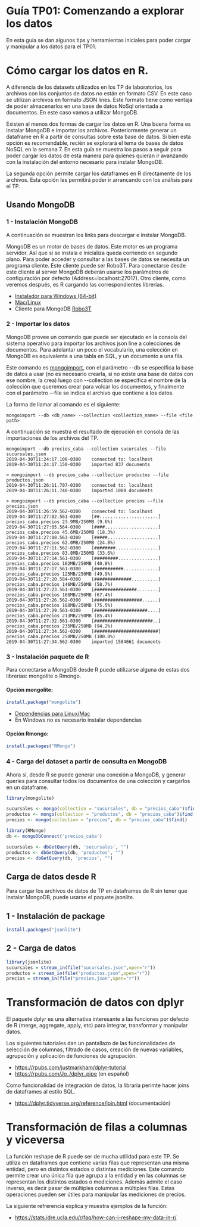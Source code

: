 # Guía TP01: Comenzando a explorar los datos

En esta guía se dan algunos tips y herramientas iniciales para poder cargar y manipular a los datos para el TP01.

# Cómo cargar los datos en R.

A diferencia de los datasets utilizados en los TP de laboratorios, los archivos con los conjuntos de datos no están en formato CSV. En este caso se utilizan archivos en formato JSON lines. Este formato tiene como ventaja de poder almacenarlos en una base de datos NoSql orientada a documentos. En este caso vamos a utilizar MongoDB.

Existen al menos dos formas de cargar los datos en R. Una buena forma es instalar MongoDB e importar los archivos. Posteriormente generar un dataframe en R a partir de consultas sobre esta base de datos. Si bien esta opción es recomendable, recién se explorará el tema de bases de datos NoSQL en la semana 7. En esta guía se muestra los pasos a seguir para poder cargar los datos de esta manera para quienes quieran ir avanzando con la instalación del entorno necesario para instalar MongoDB.

La segunda opción permite cargar los dataframes en R directamente de los archivos. Esta opción les permitirá poder ir arrancando con los análisis para el TP.

## Usando MongoDB

### 1 - Instalación MongoDB

A continuación se muestran los links para descargar e instalar MongoDB. 

MongoDB es un motor de bases de datos. Este motor es un programa servidor. Así que si se instala e inicializa queda corriendo en segundo plano. Para poder acceder y consultar a las bases de datos se necesita un programa cliente. Este cliente puede ser Robo3T. Para conectarse desde este cliente al server MongoDB deberán usarse los parámetros de configuración por defecto (Address=localhost:27017). Otro cliente, como veremos después, es R cargando las correspondientes librerías.

- [Instalador para Windows (64-bit)](https://fastdl.mongodb.org/win32/mongodb-win32-x86_64-2008plus-ssl-3.6.4-signed.msi)
- [Mac/Linux](https://www.mongodb.com/download-center?#community)
- Cliente para MongoDB [Robo3T](https://robomongo.org/download")

### 2 - Importar los datos

MongoDB provee un comando que puede ser ejecutado en la consola del sistema operativo para importar los archivos json line a colecciones de documentos. Para adelantar un poco el vocabulario, una colección en MongoDB es equivalente a una tabla en SQL, y un documento a una fila.

Este comando es [mongoimport](https://docs.mongodb.com/manual/reference/program/mongoimport/), con el parámetro --db se especifica la base de datos a usar (no es necesario crearla, si no existe una base de datos con ese nombre, la crea) luego con --collection se especifica el nombre de la colección que queremos crear para volcar los documentos, y finalmente con el parámetro --file se indica el archivo que contiene a los datos.

La forma de llamar al comando es el siguiente:

```
mongoimport --db <db_name> --collection <collection_name> --file <file path>
```

A continuación se muestra el resultado de ejecución en consola de las importaciones de los archivos del TP.

```
mongoimport --db precios_caba --collection sucursales --file sucursales.json
2019-04-30T11:24:17.100-0300	connected to: localhost
2019-04-30T11:24:17.150-0300	imported 837 documents
```

```
> mongoimport --db precios_caba --collection productos --file productos.json 
2019-04-30T11:26:11.707-0300	connected to: localhost
2019-04-30T11:26:11.740-0300	imported 1000 documents
```

```
> mongoimport --db precios_caba --collection precios --file precios.json 
2019-04-30T11:26:59.562-0300	connected to: localhost
2019-04-30T11:27:02.561-0300	[##......................] precios_caba.precios	23.9MB/250MB (9.6%)
2019-04-30T11:27:05.564-0300	[####....................] precios_caba.precios	45.6MB/250MB (18.3%)
2019-04-30T11:27:08.563-0300	[#####...................] precios_caba.precios	62.0MB/250MB (24.8%)
2019-04-30T11:27:11.562-0300	[########................] precios_caba.precios	83.8MB/250MB (33.6%)
2019-04-30T11:27:14.561-0300	[#########...............] precios_caba.precios	102MB/250MB (40.8%)
2019-04-30T11:27:17.561-0300	[###########.............] precios_caba.precios	125MB/250MB (49.9%)
2019-04-30T11:27:20.584-0300	[##############..........] precios_caba.precios	146MB/250MB (58.7%)
2019-04-30T11:27:23.561-0300	[################........] precios_caba.precios	168MB/250MB (67.4%)
2019-04-30T11:27:26.562-0300	[##################......] precios_caba.precios	188MB/250MB (75.5%)
2019-04-30T11:27:29.561-0300	[####################....] precios_caba.precios	213MB/250MB (85.4%)
2019-04-30T11:27:32.561-0300	[######################..] precios_caba.precios	235MB/250MB (94.2%)
2019-04-30T11:27:34.562-0300	[########################] precios_caba.precios	250MB/250MB (100.0%)
2019-04-30T11:27:34.562-0300	imported 1584661 documents
```

### 3 - Instalación paquete de R

Para conectarse a MongoDB desde R puede utilizarse alguna de estas dos librerías: mongolite o Rmongo. 

#### Opción mongolite:

```R
install.package("mongolite")
```
- [Dependencias para Linux/Mac](https://jeroen.github.io/mongolite/)
- En Windows no es necesario instalar dependencias

#### Opción Rmongo:

```R
install.packages("RMongo")
```

### 4 - Carga del dataset a partir de consulta en MongoDB

Ahora sí, desde R se puede generar una conexión a MongoDB, y generar queries para consultar todos los documentos de una colección y cargarlos en un dataframe.

```R
library(mongolite)

sucursales <- mongo(collection = "sucursales", db = "precios_caba")$find()
productos <- mongo(collection = "productos", db = "precios_caba")$find()
precios <- mongo(collection = "precios", db = "precios_caba")$find()
```

```R
library(RMongo)
db <- mongoDbConnect('precios_caba')

sucursales <- dbGetQuery(db, 'sucursales', "")
productos <- dbGetQuery(db, 'productos', "")
precios <- dbGetQuery(db, 'precios', "")
```


## Carga de datos desde R

Para cargar los archivos de datos de TP en dataframes de R sin tener que instalar MongoDB, puede usarse el paquete jsonlite.

## 1 - Instalación de package

```R
install.packages("jsonlite")
```

## 2 - Carga de datos

```R
library(jsonlite)
sucursales = stream_in(file("sucursales.json",open="r"))
productos = stream_in(file("productos.json",open="r"))
precios = stream_in(file("precios.json",open="r"))
```


# Transformación de datos con dplyr

El paquete dplyr es una alternativa interesante a las funciones por defecto de R (merge, aggregate, apply, etc) para integrar, transformar y manipular datos.

Los siguientes tutoriales dan un pantallazo de las funcionalidades de selección de columnas, filtrado de casos, creación de nuevas variables, agrupación y aplicación de funciones de agrupación.
- https://rpubs.com/justmarkham/dplyr-tutorial
- https://rpubs.com/Jo_/dplyr_pipe (en español)

Como funcionalidad de integración de datos, la libraría perimte hacer joins de dataframes al estilo SQL.
- https://dplyr.tidyverse.org/reference/join.html (documentación)

# Transformación de filas a columnas y viceversa

La función reshape de R puede ser de mucha utilidad para este TP. Se utiliza en dataframes que contiene varias filas que representan una misma entidad, pero en distintos estados o distintas mediciones. Este comando permite crear una única fila que agrupa a la entidad y en las columnas se representan los distintos estados o mediciones. Además admite el caso inverso, es decir pasar de múltiples columnas a múltiples filas. Estas operaciones pueden ser útiles para manipular las mediciones de precios.

La siguiente refrerencia explica y muestra ejemplos de la función:
- https://stats.idre.ucla.edu/r/faq/how-can-i-reshape-my-data-in-r/


